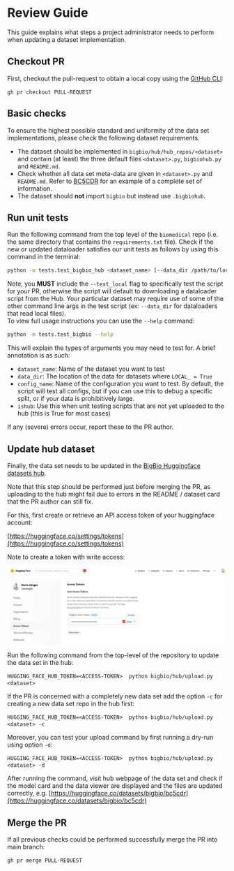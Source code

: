 # Review Guide

This guide explains what steps a project administrator needs to perform when updating a dataset 
implementation.

## Checkout PR
First, checkout the pull-request to obtain a local copy using the [GitHub CLI](https://cli.github.com/):
```
gh pr checkout PULL-REQUEST
```

## Basic checks

To ensure the highest possible standard and uniformity of the data set implementations, please check the following dataset requirements.

- The dataset should be implemented in `bigbio/hub/hub_repos/<dataset>` and contain (at least) the three default 
files `<dataset>.py`, `bigbiohub.py` and `README.md`.
- Check whether all data set meta-data are given in `<dataset>.py` and `README.md`. Refer to 
[BC5CDR](bigbio/hub/hub_repos/bc5cdr/) for an example of a complete set of information.
- The dataset should **not** import `bigbio` but instead use `.bigbiohub`. 


## Run unit tests

Run the following command from the top level of the `biomedical` repo (i.e. the same directory that contains the `requirements.txt` file). 
Check if the new or updated dataloader satisfies our unit tests as follows by using this command in the terminal:

```bash
python -m tests.test_bigbio_hub <dataset_name> [--data_dir /path/to/local/data] --test_local
```

Note, you **MUST** include the `--test_local` flag to specifically test the script for your PR, otherwise 
the script will default to downloading a dataloader script from the Hub. Your particular dataset may 
require use of some of the other command line args in the test script (ex: `--data_dir` for dataloaders 
that read local files).
<br>
To view full usage instructions you can use the `--help` command:

```bash
python -m tests.test_bigbio --help
```
This will explain the types of arguments you may need to test for. A brief annotation is as such:

- `dataset_name`: Name of the dataset you want to test
- `data_dir`: The location of the data for datasets where `LOCAL_ = True`
- `config_name`: Name of the configuration you want to test. By default, the script will test all configs, but if you can use this to debug a specific split, or if your data is prohibitively large.
- `ishub`: Use this when unit testing scripts that are not yet uploaded to the hub (this is True for most cases)

If any (severe) errors occur, report these to the PR author.

## Update hub dataset
Finally, the data set needs to be updated in the [BigBio Huggingface 
datasets hub](https://huggingface.co/bigbio). 

Note that this step should be performed just before merging the PR, as uploading to the hub might fail due to errors in the README / dataset card that the PR author can still fix.

For this, first create or retrieve an API access token
of your huggingface account:

[https://huggingface.co/settings/tokens](https://huggingface.co/settings/tokens)

Note to create a token with write access:

![Screenshot HF access token](docs/_static/img/acess_token.png)


Run the following command from the top-level of the repository to update the data set in the hub:
```
HUGGING_FACE_HUB_TOKEN=<ACCESS-TOKEN>  python bigbio/hub/upload.py <dataset>
```

If the PR is concerned with a completely new data set add the option `-c` for creating a new data
set repo in the hub first:
```
HUGGING_FACE_HUB_TOKEN=<ACCESS-TOKEN>  python bigbio/hub/upload.py <dataset> -c
```

Moreover, you can test your upload command by first running a dry-run using option `-d`:
```
HUGGING_FACE_HUB_TOKEN=<ACCESS-TOKEN>  python bigbio/hub/upload.py <dataset> -d
```

After running the command, visit hub webpage of the data set and check if the model card and the data 
viewer are displayed and the files are updated correctly, e.g. 
[https://huggingface.co/datasets/bigbio/bc5cdr](https://huggingface.co/datasets/bigbio/bc5cdr)

## Merge the PR
If all previous checks could be performed successfully merge the PR into main branch:
```
gh pr merge PULL-REQUEST
```